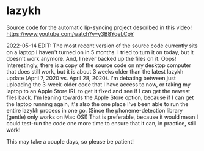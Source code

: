 # lazykh
Source code for the automatic lip-syncing project described in this video! https://www.youtube.com/watch?v=y3B8YqeLCpY

2022-05-14 EDIT: The most recent version of the source code currently sits on a laptop I haven't turned on in 5 months. I tried to turn it on today, but it doesn't work anymore. And, I never backed up the files on it. Oops! Interestingly, there is a copy of the source code on my desktop computer that does still work, but it is about 3 weeks older than the latest lazykh update (April 7, 2020 vs. April 28, 2020). I'm debating between just uploading the 3-week-older code that I have access to now, or taking my laptop to an Apple Store IRL to get it fixed and see if I can get the newest files back. I'm leaning towards the Apple Store option, because if I can get the laptop running again, it's also the one place I've been able to run the entire lazykh process in one go. (Since the phoneme-detection library (gentle) only works on Mac OS!) That is preferable, because it would mean I could test-run the code one more time to ensure that it can, in practice, still work!

This may take a couple days, so please be patient!
